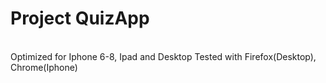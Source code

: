 <h1>Project QuizApp</h1>
<br>
Optimized for Iphone 6-8, Ipad and Desktop
Tested with Firefox(Desktop), Chrome(Iphone)
<br>

